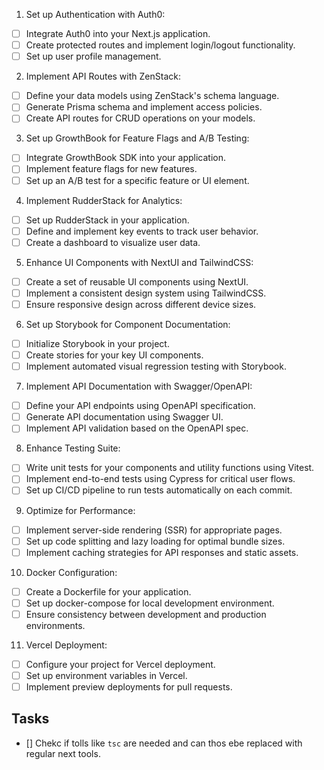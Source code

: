 1. Set up Authentication with Auth0:
- [ ] Integrate Auth0 into your Next.js application.
- [ ] Create protected routes and implement login/logout functionality.
- [ ] Set up user profile management.

2. Implement API Routes with ZenStack:
- [ ] Define your data models using ZenStack's schema language.
- [ ] Generate Prisma schema and implement access policies.
- [ ] Create API routes for CRUD operations on your models.

3. Set up GrowthBook for Feature Flags and A/B Testing:
- [ ] Integrate GrowthBook SDK into your application.
- [ ] Implement feature flags for new features.
- [ ] Set up an A/B test for a specific feature or UI element.

4. Implement RudderStack for Analytics:
- [ ] Set up RudderStack in your application.
- [ ] Define and implement key events to track user behavior.
- [ ] Create a dashboard to visualize user data.

5. Enhance UI Components with NextUI and TailwindCSS:
- [ ] Create a set of reusable UI components using NextUI.
- [ ] Implement a consistent design system using TailwindCSS.
- [ ] Ensure responsive design across different device sizes.

6. Set up Storybook for Component Documentation:
- [ ] Initialize Storybook in your project.
- [ ] Create stories for your key UI components.
- [ ] Implement automated visual regression testing with Storybook.

7. Implement API Documentation with Swagger/OpenAPI:
- [ ] Define your API endpoints using OpenAPI specification.
- [ ] Generate API documentation using Swagger UI.
- [ ] Implement API validation based on the OpenAPI spec.

8. Enhance Testing Suite:
- [ ] Write unit tests for your components and utility functions using Vitest.
- [ ] Implement end-to-end tests using Cypress for critical user flows.
- [ ] Set up CI/CD pipeline to run tests automatically on each commit.

9. Optimize for Performance:
- [ ] Implement server-side rendering (SSR) for appropriate pages.
- [ ] Set up code splitting and lazy loading for optimal bundle sizes.
- [ ] Implement caching strategies for API responses and static assets.

10. Docker Configuration:
- [ ] Create a Dockerfile for your application.
- [ ] Set up docker-compose for local development environment.
- [ ] Ensure consistency between development and production environments.

11. Vercel Deployment:
- [ ] Configure your project for Vercel deployment.
- [ ] Set up environment variables in Vercel.
- [ ] Implement preview deployments for pull requests.

## Tasks
- [] Chekc if tolls like `tsc` are needed and can thos ebe replaced with regular next tools.
